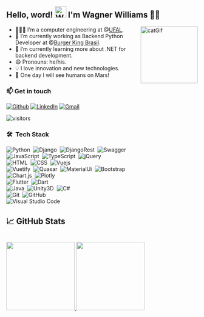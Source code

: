 <div>
  <h2>Hello, word! <img src="https://raw.githubusercontent.com/nixin72/nixin72/master/wave.gif" 
         alt="Waving hand animated gif"
         height="30"
         width="30" /> I'm Wagner Williams 👨‍💻</h2>
  <img align="right" alt="catGif" src="https://c.tenor.com/lDoAH0dehbIAAAAM/cat-mouse.gif" height="150px" class="giphy-embed" allowFullScreen>

- 👩🏻‍💻 I’m a computer engineering at @[UFAL](https://ufal.br/). 
- 🔭 I’m currently working as Backend Python Developer at @[Burger King Brasil](https://www.linkedin.com/company/edge-inovacao/mycompany/verification/).
- 🌱 I’m currently learning more about .NET for backend development.  
- 😄 Pronouns: he/his.
-  💡 I love innovation and new technologies.
- 🚀 One day I will see humans on Mars!

### 📫 Get in touch
[![Github](https://img.shields.io/badge/GitHub-100000?style=for-the-badge&logo=github&logoColor=white)](https://github.com/wagnerfilho1995)
[![LinkedIn](https://img.shields.io/badge/LinkedIn-0077B5?style=for-the-badge&logo=linkedin&logoColor=white)](https://www.linkedin.com/in/wagner-williams-barros-ferreira-filho-ab513ab8/)
[![Gmail](https://img.shields.io/badge/Gmail-D14836?style=for-the-badge&logo=gmail&logoColor=white)](mailto:wwbff@ic.ufal.br)
  	
![visitors](https://visitor-badge.glitch.me/badge?page_id=wagnerfilho1995/wagnerfilho1995)
</div>

### 🛠 &nbsp;Tech Stack

![Python](https://img.shields.io/badge/Python-05122A?style=flat&logo=python)&nbsp;
![Django](https://img.shields.io/badge/Django-05122A?style=flat&logo=django)&nbsp;
![DjangoRest](https://img.shields.io/badge/DJANGO-REST-05122A?style=flat&logo=django)&nbsp;
![Swagger](https://img.shields.io/badge/Swagger-05122A?style=flat&logo=Swagger)&nbsp;
<br />
![JavaScript](https://img.shields.io/badge/-JavaScript-05122A?style=flat&logo=javascript)&nbsp;
![TypeScript](https://img.shields.io/badge/TypeScript-05122A?style=flat&logo=typescript)&nbsp;
![jQuery](https://img.shields.io/badge/-jQuery-05122A?style=flat&logo=jQuery)&nbsp;
<br />
![HTML](https://img.shields.io/badge/-HTML-05122A?style=flat&logo=HTML5)&nbsp;
![CSS](https://img.shields.io/badge/-CSS-05122A?style=flat&logo=CSS3&logoColor=1572B6)&nbsp;
![Vuejs](https://img.shields.io/badge/Vue.js-05122A?style=flat&logo=vue.js)&nbsp;
<br />
![Vuetify](https://img.shields.io/badge/Vuetify-05122A?style=flat&logo=vuetify)&nbsp;
![Quasar](https://img.shields.io/badge/Quasar-05122A?style=flat&logo=quasar)&nbsp;
![MaterialUi](https://img.shields.io/badge/Material--UI-05122A?style=flat&logo=material-ui)&nbsp;
![Bootstrap](https://img.shields.io/badge/-Bootstrap-05122A?style=flat&logo=bootstrap&logoColor=563D7C)&nbsp;
<br />
![Chart.js](https://img.shields.io/badge/Chart.js-05122A?style=flat&logo=chartdotjs)&nbsp;
![Plotly](https://img.shields.io/badge/Plotly-05122A?style=flat&logo=plotly)&nbsp;
<br />
![Flutter](https://img.shields.io/badge/Flutter-05122A?style=flat&logo=flutter)&nbsp;
![Dart](https://img.shields.io/badge/Dart-05122A?style=flat&logo=dart)&nbsp;
<br />
![Java](https://img.shields.io/badge/-Java-05122A?style=flat&logo=Java&logoColor=FFA518)&nbsp;
![Unity3D](https://img.shields.io/badge/-Unity3D-05122A?style=flat&logo=Unity3D&logoColor=FFA518)&nbsp;
![C#](https://img.shields.io/badge/C%23%20-05122A?style=flat&logo=c-sharp&logoColor=FFA518)&nbsp;
<br />
![Git](https://img.shields.io/badge/-Git-05122A?style=flat&logo=git)&nbsp;
![GitHub](https://img.shields.io/badge/-GitHub-05122A?style=flat&logo=github)&nbsp;
<br />
![Visual Studio Code](https://img.shields.io/badge/-Visual%20Studio%20Code-05122A?style=flat&logo=visual-studio-code&logoColor=007ACC)&nbsp;

## &#x1f4c8; GitHub Stats
<br>
<div>

  <a href="https://github.com/wagnerfilho1995">
  <img height="180em" src="https://github-readme-stats.vercel.app/api?username=wagnerfilho1995&show_icons=true&theme=cobalt&include_all_commits=true&count_private=true"/>
  <img height="180em" src="https://github-readme-stats.vercel.app/api/top-langs/?username=wagnerfilho1995&layout=compact&langs_count=7&theme=cobalt"/>
    
<!--   ![Snake animation](https://github.com/gabrielalimact/gabrielalimact/blob/output/github-contribution-grid-snake.svg) -->
</div>
